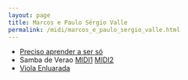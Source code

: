 ```yaml
---
layout: page
title: Marcos e Paulo Sérgio Valle
permalink: /midi/marcos_e_paulo_sergio_valle.html
---
```


* [Preciso aprender a ser só](http://www.victor3d.com.br/midi/Preciso.mid)
* Samba de Verao    [MIDI1](http://www.victor3d.com.br/midi/Samba_de_Verao-1.mid) [MIDI2](http://www.victor3d.com.br/midi/Samba_de_Verao-2.mid)
* [Viola Enluarada](http://www.victor3d.com.br/midi/Viola_Enluarada.mid)